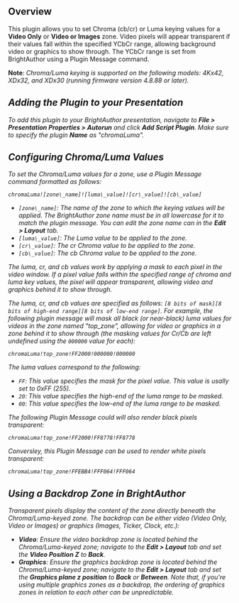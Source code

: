 Overview
----------
<p>This plugin allows you to set Chroma (cb/cr) or Luma keying values for a <strong>Video Only</strong> or <strong>Video or Images</strong> zone. Video pixels will appear transparent if their values fall within the specified YCbCr range, allowing background video or graphics to show through. The YCbCr range is set from BrightAuthor using a Plugin Message command. </p>

<p><strong>Note</strong>: <em>Chroma/Luma keying is supported on the following models: 4Kx42, XDx32, and XDx30 (running firmware version 4.8.88 or later).</p>

Adding the Plugin to your Presentation
-------------
<p>To add this plugin to your BrightAuthor presentation, navigate to <strong>File > Presentation Properties > Autorun</strong> and click <strong>Add Script Plugin</strong>. Make sure to specify the plugin <strong>Name</strong> as "chromaLuma".</p>

Configuring Chroma/Luma Values
--------
<p>To set the Chroma/Luma values for a zone, use a Plugin Message command formatted as follows:</p>
<code>chromaLuma![zone\_name]![luma\_value]![cr\_value]![cb\_value]</code>

<ul>
	<li><code>[zone\_name]</code>: The name of the zone to which the keying values will be applied. The BrightAuthor zone name must be in all lowercase for it to match the plugin message. You can edit the zone name can in the <strong>Edit > Layout</strong> tab.</li>
	<li><code>[luma\_value]</code>: The Luma value to be applied to the zone.</li>
	<li><code>[cr\_value]</code>: The cr Chroma value to be applied to the zone.</li>
	<li><code>[cb\_value]</code>: The cb Chroma value to be applied to the zone.</li>
</ul>

<p>The luma, cr, and cb values work by applying a mask to each pixel in the video window. If a pixel value falls within the specified range of chroma and luma key values, the pixel will appear transparent, allowing video and graphics behind it to show through.</p>

<p>The luma, cr, and cb values are specified as follows: <code>[8 bits of mask][8 bits of high-end range][8 bits of low-end range]</code>. For example, the following plugin message will mask all black (or near-black) luma values for videos in the zone named "top_zone", allowing for video or graphics in a zone behind it to show through (the masking values for Cr/Cb are left undefined using the <code>000000</code> value for each):</p>
<p><code>chromaLuma!top_zone!FF2000!000000!000000</code></p>

<p>The luma values correspond to the following:</p>
<ul>
	<li><code>FF</code>: This value specifies the mask for the pixel value. This value is usally set to 0xFF (255).</li>
	<li><code>20</code>: This value specifies the high-end of the luma range to be masked.</li>
	<li><code>00</code>: This value specifies the low-end of the luma range to be masked.</li>
</ul>

<p>The following Plugin Message could will also render black pixels transparent:</p>
<code>chromaLuma!top_zone!FF2000!FF8778!FF8778</code>

<p>Conversley, this Plugin Message can be used to render white pixels transparent:</p>
<code>chromaLuma!top_zone!FFEBB4!FFF064!FFF064</code>

Using a Backdrop Zone in BrightAuthor
--------------------------------------
<p>Transparent pixels display the content of the zone directly beneath the Chroma/Luma-keyed zone. The backdrop can be either video (Video Only, Video or Images) or graphics (Images, Ticker, Clock, etc.):</p>
<ul>
	<li><strong>Video</strong>: Ensure the video backdrop zone is located behind the Chroma/Luma-keyed zone; navigate to the <strong>Edit > Layout</strong> tab and set the <strong>Video Position Z</strong> to <strong>Back</strong>.</li>
	<li><strong>Graphics</strong>: Ensure the graphics backdrop zone is located behind the Chroma/Luma-keyed zone; navigate to the <strong> Edit > Layout</strong> tab and set the <strong>Graphics plane z position</strong> to <strong>Back</strong> or <strong>Between</strong>. Note that, if you're using multiple graphics zones as a backdrop, the ordering of graphics zones in relation to each other can be unpredictable.</li>
</ul>
